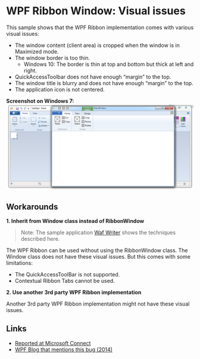 # WPF Ribbon Window: Visual issues

This sample shows that the WPF Ribbon implementation comes with various visual issues:
 
- The window content (client area) is cropped when the window is in Maximized mode.
- The window border is too thin.
  - Windows 10: The border is thin at top and bottom but thick at left and right.
- QuickAccessToolbar does not have enough “margin” to the top.
- The window title is blurry and does not have enough “margin” to the top.
- The application icon is not centered.

**Screenshot on Windows 7:**
![WPF Ribbon Window visual issue on Windows 7](https://github.com/jbe2277/WpfKnownIssues/raw/master/WpfRibbonIssue/ScreenshotWindows7.png "WPF Ribbon Window visual issue on Windows 7")

## Workarounds

**1. Inherit from Window class instead of RibbonWindow**

> Note: The sample application [Waf Writer](https://github.com/jbe2277/waf/tree/master/src/System.Waf/Samples/Writer) shows the techniques described here.

The WPF Ribbon can be used without using the RibbonWindow class. The Window class does not have these visual issues. But this comes with some limitations:
* The QuickAccessToolBar is not supported.
* Contextual Ribbon Tabs cannot be used.

**2. Use another 3rd party WPF Ribbon implementation**

Another 3rd party WPF Ribbon implementation might not have these visual issues.

## Links

- [Reported at Microsoft Connect](https://connect.microsoft.com/VisualStudio/feedback/details/775972/wpf-ribbon-window-the-border-is-too-thin)
- [WPF Blog that mentions this bug (2014)](http://blogs.msdn.com/b/dotnet/archive/2014/11/12/the-roadmap-for-wpf.aspx)
